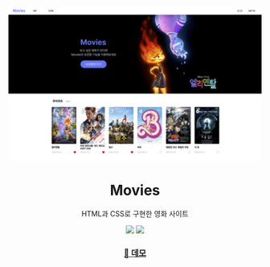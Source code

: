 <br />
<div align="middle">
  <img width="1000" src="images/screenshot.png">
  <h1>Movies</h1>
  <p>HTML과 CSS로 구현한 영화 사이트</p>
  <div>
    <img src="https://img.shields.io/badge/html5-E34F26?style=for-the-badge&logo=html5&logoColor=white" />
    <img src="https://img.shields.io/badge/css3-1572B6?style=for-the-badge&logo=css3&logoColor=white" />
  </div>
  <h3>
    <a href="https://yan9woojin.github.io/html-css-movie-app/">🔗 데모</a>
  </h3>
</div>
